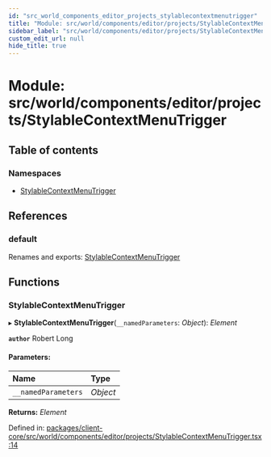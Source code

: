 ```yaml
---
id: "src_world_components_editor_projects_stylablecontextmenutrigger"
title: "Module: src/world/components/editor/projects/StylableContextMenuTrigger"
sidebar_label: "src/world/components/editor/projects/StylableContextMenuTrigger"
custom_edit_url: null
hide_title: true
---
```


# Module: src/world/components/editor/projects/StylableContextMenuTrigger

## Table of contents

### Namespaces

- [StylableContextMenuTrigger](src_world_components_editor_projects_stylablecontextmenutrigger.stylablecontextmenutrigger.md)

## References

### default

Renames and exports: [StylableContextMenuTrigger](src_world_components_editor_projects_stylablecontextmenutrigger.md#stylablecontextmenutrigger)

## Functions

### StylableContextMenuTrigger

▸ **StylableContextMenuTrigger**(`__namedParameters`: *Object*): *Element*

**`author`** Robert Long

#### Parameters:

| Name | Type |
| :------ | :------ |
| `__namedParameters` | *Object* |

**Returns:** *Element*

Defined in: [packages/client-core/src/world/components/editor/projects/StylableContextMenuTrigger.tsx:14](https://github.com/xr3ngine/xr3ngine/blob/2d83606b6/packages/client-core/src/world/components/editor/projects/StylableContextMenuTrigger.tsx#L14)
